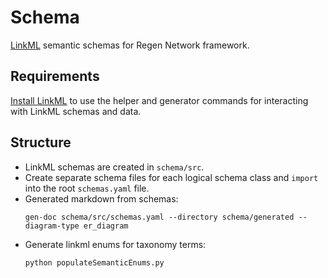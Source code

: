 # Schema

[LinkML](https://linkml.io/) semantic schemas for Regen Network framework.

## Requirements

[Install LinkML](https://linkml.io/linkml/intro/install.html) to use the helper and generator commands for interacting with LinkML schemas and data.

## Structure

- LinkML schemas are created in `schema/src`.
- Create separate schema files for each logical schema class and `import` into the root `schemas.yaml` file.
- Generated markdown from schemas:
    ```shell
    gen-doc schema/src/schemas.yaml --directory schema/generated --diagram-type er_diagram
    ```
- Generate linkml enums for taxonomy terms:
    ```shell
    python populateSemanticEnums.py
    ```